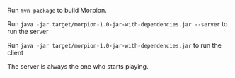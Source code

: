 Run `mvn package` to build Morpion.

Run `java -jar target/morpion-1.0-jar-with-dependencies.jar --server` to run the server

Run `java -jar target/morpion-1.0-jar-with-dependencies.jar` to run the client

The server is always the one who starts playing.
